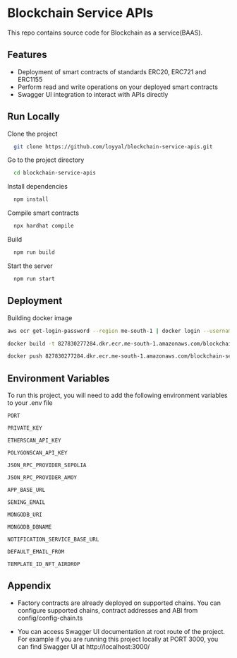 
# Blockchain Service APIs

This repo contains source code for Blockchain as a service(BAAS). 


## Features

- Deployment of smart contracts of standards ERC20, ERC721 and ERC1155
- Perform read and write operations on your deployed smart contracts
- Swagger UI integration to interact with APIs directly


## Run Locally

Clone the project

```bash
  git clone https://github.com/loyyal/blockchain-service-apis.git
```

Go to the project directory

```bash
  cd blockchain-service-apis
```

Install dependencies

```bash
  npm install
```
Compile smart contracts

```bash
  npx hardhat compile
```
Build
```bash
  npm run build
```

Start the server

```bash
  npm run start
```


## Deployment

Building docker image

```bash
aws ecr get-login-password --region me-south-1 | docker login --username AWS --password-stdin 827830277284.dkr.ecr.me-south-1.amazonaws.com

docker build -t 827830277284.dkr.ecr.me-south-1.amazonaws.com/blockchain-service-apis:v1.0 .

docker push 827830277284.dkr.ecr.me-south-1.amazonaws.com/blockchain-service-apis:v1.0
```
## Environment Variables

To run this project, you will need to add the following environment variables to your .env file

`PORT`

`PRIVATE_KEY`

`ETHERSCAN_API_KEY`

`POLYGONSCAN_API_KEY`

`JSON_RPC_PROVIDER_SEPOLIA`

`JSON_RPC_PROVIDER_AMOY`

`APP_BASE_URL`

`SENING_EMAIL`

`MONGODB_URI`

`MONGODB_DBNAME`

`NOTIFICATION_SERVICE_BASE_URL`

`DEFAULT_EMAIL_FROM`

`TEMPLATE_ID_NFT_AIRDROP`


## Appendix

- Factory contracts are already deployed on supported chains. You can configure supported chains, contract addresses and ABI from config/config-chain.ts

- You can access Swagger UI documentation at root route of the project. For example if you are running this project locally at PORT 3000, you can find Swagger UI at http://localhost:3000/

